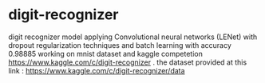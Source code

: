 # digit-recognizer
digit recognizer model applying Convolutional neural networks (LENet) with dropout regularization techniques and batch learning with accuracy 0.98885 working on mnist dataset and kaggle competetion https://www.kaggle.com/c/digit-recognizer .
the dataset provided at this link : https://www.kaggle.com/c/digit-recognizer/data

